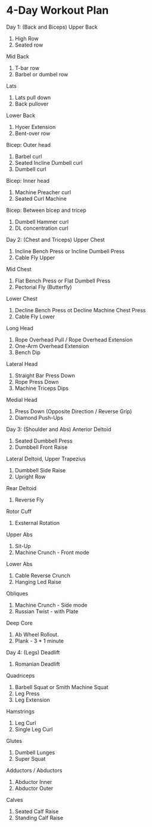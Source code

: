 # 4-Day Workout Plan

Day 1: (Back and Biceps)
Upper Back
1. High Row
2. Seated row

Mid Back
1. T-bar row
2. Barbel or dumbel row

Lats
1. Lats pull down
2. Back pullover

Lower Back
1. Hyoer Extension
2. Bent-over row

Bicep: Outer head
1. Barbel curl
2. Seated Incline Dumbell curl
3. Dumbell curl

Bicep: Inner head
1. Machine Preacher curl
2. Seated Curl Machine

Bicep: Between bicep and tricep
1. Dumbell Hammer curl
2. DL concentration curl

Day 2: (Chest and Triceps)
Upper Chest
1. Incline Bench Press or Incline Dumbell Press
2. Cable Fly Upper

Mid Chest
1. Flat Bench Press or Flat Dumbell Press
2. Pectorial Fly (Butterfly)

Lower Chest
1. Decline Bench Press ot Decline Machine Chest Press
2. Cable Fly Lower

Long Head
1. Rope Overhead Pull / Rope Overhead Extension
2. One-Arm Overhead Extension
3. Bench Dip

Lateral Head
1.  Straight Bar Press Down
2. Rope Press Down
3. Machine Triceps Dips

Medial Head
1. Press Down (Opposite Direction / Reverse Grip)
2. Diamond Push-Ups

Day 3: (Shoulder and Abs)
Anterior Deltoid
1.  Seated Dumbbell Press
2. Dumbbell Front Raise

Lateral Deltoid, Upper Trapezius
1. Dumbbell Side Raise
2. Upright Row

Rear Deltoid
1. Reverse Fly

Rotor Cuff
1. Exsternal Rotation

Upper Abs
1. Sit-Up
2. Machine Crunch - Front mode

Lower Abs
1. Cable Reverse Crunch
2. Hanging Led Raise

Obliques
1. Machine Crunch - Side mode
2. Russian Twist - with Plate

Deep Core
1.  Ab Wheel  Rollout.
2.  Plank -  3 * 1 minute

Day 4: (Legs)
Deadlift
1. Romanian Deadlift

Quadriceps
1. Barbell Squat or Smith Machine Squat
2. Leg Press
3. Leg Extension

Hamstrings
1. Leg Curl
2. Single Leg Curl

Glutes
1. Dumbell Lunges
2. Super Squat

Adductors / Abductors
1. Abductor Inner
2. Abductor Outer

Calves
1. Seated Calf Raise
2. Standing Calf Raise